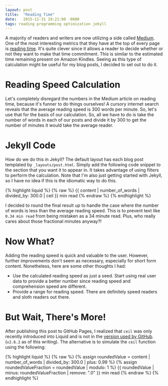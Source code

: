 ```yaml
---
layout: post
title:  "Reading Time"
date:   2015-12-31 19:21:00 -0800
tags: reading programming optimization jekyll
---
```


A majority of readers and writers are now utilizing a side called [Medium](http://www.medium.com). One of the most interesting metrics that they have at the top of every page
is [reading time](https://medium.com/the-story/read-time-and-you-bc2048ab620c). It's quite clever since it allows a reader to decide whether or not they want to make that time commitment.
This is similar to the estimated time remaining present on Amazon Kindles. Seeing as this type of calculation might be useful for my blog posts, I decided to set out to do it.

# Reading Speed Calculation

Let's completely disregard the numbers in the Medium article on reading time, because it's funner to do things ourselves! A cursory internet search reveals that the average reading speed is 300 words per minute.
So, let's use that for the basis of our calculation. So, all we have to do is take the number of words in each of our posts and divide it by 300 to get the number of minutes it would take the average reader.

# Jekyll Code
How do we do this in Jekyll? The default layout has each blog post templated by `_layouts/post.html`. Simply add the following code snippet to the section that you want it to appear in. It takes advantage of using filters to perform the calculation.
Note that I'm also just getting started with Jekyll, so I have no idea if this is the idiomatic way to do this.

{% highlight liquid %}
{% raw %}
{{ content | number_of_words | divided_by: 300.0 | ceil }} min read
{% endraw %}
{% endhighlight %}

I decided to round the final result up to handle the case where the number of words is less than the average reading speed. This is to prevent text like `0.34 min read` from being mistaken as a 34 minute read. 
Plus, who really cares about those fractional minutes anyway?!

# Now What?
Adding the reading speed is quick and valuable to the user. However, further improvements don't seem as necessary, especially for short form content. Nonetheless, here are some other thoughts I had:

- Use the calculated reading speed as just a seed. Start using real user data to provide a better number since reading speed and comprehension speed are different.
- Provide a range for reading speed. There are definitely speed readers and sloth readers out there.

# But Wait, There's More!
After publishing this post to GitHub Pages, I realized that `ceil` was only recently introduced into Liquid and is not in the [version used by GitHub](https://pages.github.com/versions/). (`v2.6.2` as of this writing).
The alternative is to simulate the `ceil` function using the following:

{% highlight liquid %}
{% raw %}
{% assign roundedValue = content | number_of_words | divided_by: 300.0 | plus: 0.99 %}
{% assign roundedValueFraction = roundedValue | modulo: 1 %}
{{ roundedValue | minus: roundedValueFraction | remove: ".0" }} min read
{% endraw %}
{% endhighlight %}

